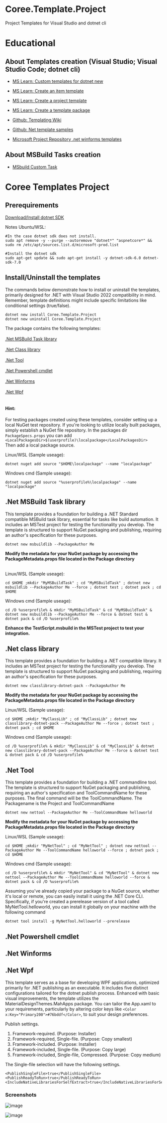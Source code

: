 # Coree.Template.Project
Project Templates for Visual Studio and dotnet cli

# Educational

## About Templates creation (Visual Studio; Visual Studio Code; dotnet cli)

- [MS Learn: Custom templates for dotnet new](https://learn.microsoft.com/en-us/dotnet/core/tools/custom-templates)

- [MS Learn: Create an item template](https://learn.microsoft.com/en-us/dotnet/core/tutorials/cli-templates-create-item-template)

- [MS Learn: Create a project template](https://learn.microsoft.com/en-us/dotnet/core/tutorials/cli-templates-create-project-template)

- [MS Learn: Create a template package](https://learn.microsoft.com/en-us/dotnet/core/tutorials/cli-templates-create-template-package?pivots=dotnet-6-0)

- [Github: Templating Wiki](https://github.com/dotnet/templating/wiki)

- [Github: Net template samples](https://github.com/dotnet/templating/tree/main/dotnet-template-samples)

- [Microsoft Project Repository .net winforms templates](https://github.com/dotnet/winforms/tree/main/pkg/Microsoft.Dotnet.WinForms.ProjectTemplates/content/WinFormsApplication-CSharp)

## About MSBuild Tasks creation
- [MSbuild Custom Task](https://github.com/dotnet/samples/tree/main/msbuild/custom-task-code-generation)

# Coree Templates Project

## Prerequirements

[Download/Install dotnet SDK](https://dotnet.microsoft.com/en-us/download)

Notes Ubuntu/WSL:
```
#In the case dotnet sdk does not install.
sudo apt remove -y --purge --autoremove "dotnet*" "aspnetcore*" && sudo rm /etc/apt/sources.list.d/microsoft-prod.list

#Install the dotnet sdk
sudo apt-get update && sudo apt-get install -y dotnet-sdk-6.0 dotnet-sdk-7.0
```

## Install/Uninstall the templates
The commands below demonstrate how to install or uninstall the templates, primarily designed for .NET with Visual Studio 2022 compatibility in mind. Remember, template definitions might include specific limitations like conditional settings (true/false).
```
dotnet new install Coree.Template.Project
dotnet new uninstall Coree.Template.Project
```
The package contains the following templates:<br><br>
[.Net MSBuild Task library](#msbuild)<br><br>
[.Net Class library](#classlib)<br><br>
[.Net Tool](#nettool)<br><br>
[.Net Powershell cmdlet](#powershell)<br><br>
[.Net Winforms](#winforms)<br><br>
[.Net Wpf](#wpf)<br><br>

#### Hint:
For testing packages created using these templates, consider setting up a local NuGet test repository. If you're looking to utilize locally built packages, simply establish a NuGet file repository.
In the packages dir `PackageSpecs.props` you can add `<LocalPackagesDir>$(userprofile)\localpackage</LocalPackagesDir>`<br>
Then add a local package source.

Linux/WSL (Sample useage):
```
dotnet nuget add source "$HOME\localpackage" --name "localpackage"
```

Windows cmd (Sample useage):
```
dotnet nuget add source "%userprofile%\localpackage" --name "localpackage"
```

## <a name="msbuild"> .Net MSBuild Task library
This template provides a foundation for building a .NET Standard compatible MSBuild task library, essential for tasks like build automation. It includes an MSTest project for testing the functionality you develop. The template is structured to support NuGet packaging and publishing, requiring an author's specification for these purposes.

```
dotnet new msbuildlib --PackageAuthor Me
```
**Modify the metadata for your NuGet package by accessing the PackageMetadata.props file located in the Package directory**
<br><br>

Linux/WSL (Sample useage):
```
cd $HOME ;mkdir "MyMSBuildTask" ; cd "MyMSBuildTask" ; dotnet new msbuildlib --PackageAuthor Me --force ; dotnet test ; dotnet pack ; cd $HOME
```

Windows cmd (Sample useage):
```
cd /D %userprofile% & mkdir "MyMSBuildTask" & cd "MyMSBuildTask" & dotnet new msbuildlib --PackageAuthor Me --force & dotnet test & dotnet pack & cd /D %userprofile%
```

**Enhance the TestScript.msbuild in the MSTest project to test your integration.**

## <a name="classlib"> .Net class library
This template provides a foundation for building a .NET compatible library. It includes an MSTest project for testing the functionality you develop. The template is structured to support NuGet packaging and publishing, requiring an author's specification for these purposes.

```
dotnet new classlibrary-dotnet-pack --PackageAuthor Me
```

**Modify the metadata for your NuGet package by accessing the PackageMetadata.props file located in the Package directory**

Linux/WSL (Sample useage):
```
cd $HOME ;mkdir "MyClassLib" ; cd "MyClassLib" ; dotnet new classlibrary-dotnet-pack --PackageAuthor Me --force ; dotnet test ; dotnet pack ; cd $HOME
```

Windows cmd (Sample useage):
```
cd /D %userprofile% & mkdir "MyClassLib" & cd "MyClassLib" & dotnet new classlibrary-dotnet-pack --PackageAuthor Me --force & dotnet test & dotnet pack & cd /D %userprofile%
```

## <a name="nettool"> .Net Tool
This template provides a foundation for building a .NET commandline tool. The template is structured to support NuGet packaging and publishing, requiring an author's specification and ToolCommandName for these purposes.
The final command will be the ToolCommandName. The Packagename is the Project and ToolCommandName

```
dotnet new nettool --PackageAuthor Me --ToolCommandName helloworld
```

**Modify the metadata for your NuGet package by accessing the PackageMetadata.props file located in the Package directory**

Linux/WSL (Sample useage):
```
cd $HOME ;mkdir "MyNetTool" ; cd "MyNetTool" ; dotnet new nettool --PackageAuthor Me --ToolCommandName helloworld --force ; dotnet pack ; cd $HOME
```

Windows cmd (Sample useage):
```
cd /D %userprofile% & mkdir "MyNetTool" & cd "MyNetTool" & dotnet new nettool --PackageAuthor Me --ToolCommandName helloworld --force & dotnet pack & cd /D %userprofile%
```

Assuming you've already copied your package to a NuGet source, whether it's local or remote, you can easily install it using the .NET Core CLI. Specifically, if you're created a prerelease version of a tool called MyNetTool.helloworld, you can install it globally on your machine with the following command
```
dotnet tool install -g MyNetTool.helloworld --prerelease
```

## <a name="powershell"> .Net Powershell cmdlet

## <a name="winforms"> .Net Winforms

## <a name="wpf"> .Net Wpf
This template serves as a base for developing WPF applications, optimized primarily for .NET publishing as an executable. It includes five distinct configurations tailored for the dotnet publish process. Enhanced with basic visual improvements, the template utilizes the MaterialDesignThemes.MahApps package. You can tailor the App.xaml to your requirements, particularly by altering color keys like `<Color x:Key="Primary200">#76bddf</Color>`, to suit your design preferences.

Publish settings.
1) Framework-required. (Purpose: Installer)
2) Framework-required, Single-file. (Purpose: Copy smallest)
3) Framework-included. (Purpose: Installer)
4) Framework-included, Single-file. (Purpose: Copy large)
5) Framework-included, Single-file, Compressed. (Purpose: Copy medium)

The Single-file selection will have the following settings.
```
<PublishSingleFile>true</PublishSingleFile>
<PublishReadyToRun>true</PublishReadyToRun>
<IncludeNativeLibrariesForSelfExtract>true</IncludeNativeLibrariesForSelfExtract>
```

### Screenshots
![image](https://github.com/carsten-riedel/Coree.Template.Project/assets/97656046/7540e391-0554-4f44-bf5b-eb5d6d0ea984)

![image](https://github.com/carsten-riedel/Coree.Template.Project/assets/97656046/18061fa0-4b72-49f3-baa6-8e49648a7991)

